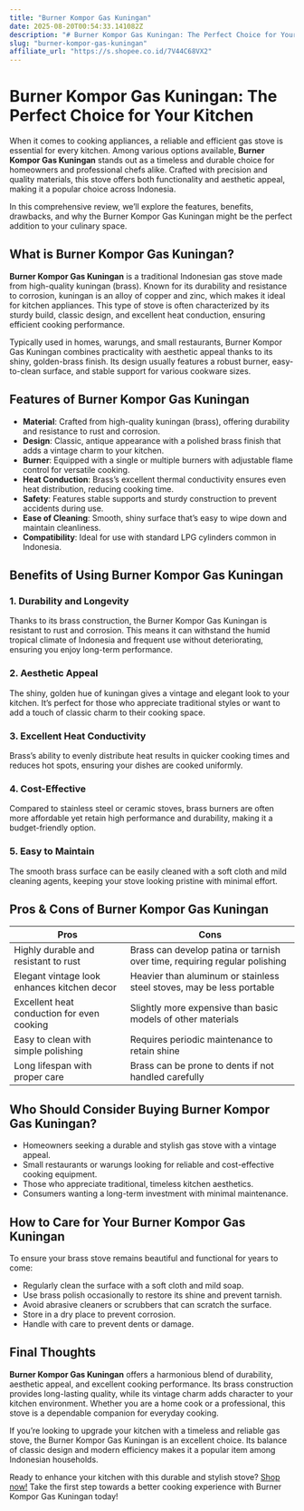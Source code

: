 ```yaml
---
title: "Burner Kompor Gas Kuningan"
date: 2025-08-20T00:54:33.141082Z
description: "# Burner Kompor Gas Kuningan: The Perfect Choice for Your Kitchen..."
slug: "burner-kompor-gas-kuningan"
affiliate_url: "https://s.shopee.co.id/7V44C68VX2"
---
```

# Burner Kompor Gas Kuningan: The Perfect Choice for Your Kitchen

When it comes to cooking appliances, a reliable and efficient gas stove is essential for every kitchen. Among various options available, **Burner Kompor Gas Kuningan** stands out as a timeless and durable choice for homeowners and professional chefs alike. Crafted with precision and quality materials, this stove offers both functionality and aesthetic appeal, making it a popular choice across Indonesia.

In this comprehensive review, we’ll explore the features, benefits, drawbacks, and why the Burner Kompor Gas Kuningan might be the perfect addition to your culinary space.

## What is Burner Kompor Gas Kuningan?

**Burner Kompor Gas Kuningan** is a traditional Indonesian gas stove made from high-quality kuningan (brass). Known for its durability and resistance to corrosion, kuningan is an alloy of copper and zinc, which makes it ideal for kitchen appliances. This type of stove is often characterized by its sturdy build, classic design, and excellent heat conduction, ensuring efficient cooking performance.

Typically used in homes, warungs, and small restaurants, Burner Kompor Gas Kuningan combines practicality with aesthetic appeal thanks to its shiny, golden-brass finish. Its design usually features a robust burner, easy-to-clean surface, and stable support for various cookware sizes.

## Features of Burner Kompor Gas Kuningan

- **Material**: Crafted from high-quality kuningan (brass), offering durability and resistance to rust and corrosion.
- **Design**: Classic, antique appearance with a polished brass finish that adds a vintage charm to your kitchen.
- **Burner**: Equipped with a single or multiple burners with adjustable flame control for versatile cooking.
- **Heat Conduction**: Brass’s excellent thermal conductivity ensures even heat distribution, reducing cooking time.
- **Safety**: Features stable supports and sturdy construction to prevent accidents during use.
- **Ease of Cleaning**: Smooth, shiny surface that’s easy to wipe down and maintain cleanliness.
- **Compatibility**: Ideal for use with standard LPG cylinders common in Indonesia.

## Benefits of Using Burner Kompor Gas Kuningan

### 1. Durability and Longevity

Thanks to its brass construction, the Burner Kompor Gas Kuningan is resistant to rust and corrosion. This means it can withstand the humid tropical climate of Indonesia and frequent use without deteriorating, ensuring you enjoy long-term performance.

### 2. Aesthetic Appeal

The shiny, golden hue of kuningan gives a vintage and elegant look to your kitchen. It’s perfect for those who appreciate traditional styles or want to add a touch of classic charm to their cooking space.

### 3. Excellent Heat Conductivity

Brass’s ability to evenly distribute heat results in quicker cooking times and reduces hot spots, ensuring your dishes are cooked uniformly.

### 4. Cost-Effective

Compared to stainless steel or ceramic stoves, brass burners are often more affordable yet retain high performance and durability, making it a budget-friendly option.

### 5. Easy to Maintain

The smooth brass surface can be easily cleaned with a soft cloth and mild cleaning agents, keeping your stove looking pristine with minimal effort.

## Pros & Cons of Burner Kompor Gas Kuningan

| **Pros** | **Cons** |
| --- | --- |
| Highly durable and resistant to rust | Brass can develop patina or tarnish over time, requiring regular polishing |
| Elegant vintage look enhances kitchen decor | Heavier than aluminum or stainless steel stoves, may be less portable |
| Excellent heat conduction for even cooking | Slightly more expensive than basic models of other materials |
| Easy to clean with simple polishing | Requires periodic maintenance to retain shine |
| Long lifespan with proper care | Brass can be prone to dents if not handled carefully |

## Who Should Consider Buying Burner Kompor Gas Kuningan?

- Homeowners seeking a durable and stylish gas stove with a vintage appeal.
- Small restaurants or warungs looking for reliable and cost-effective cooking equipment.
- Those who appreciate traditional, timeless kitchen aesthetics.
- Consumers wanting a long-term investment with minimal maintenance.

## How to Care for Your Burner Kompor Gas Kuningan

To ensure your brass stove remains beautiful and functional for years to come:

- Regularly clean the surface with a soft cloth and mild soap.
- Use brass polish occasionally to restore its shine and prevent tarnish.
- Avoid abrasive cleaners or scrubbers that can scratch the surface.
- Store in a dry place to prevent corrosion.
- Handle with care to prevent dents or damage.

## Final Thoughts

**Burner Kompor Gas Kuningan** offers a harmonious blend of durability, aesthetic appeal, and excellent cooking performance. Its brass construction provides long-lasting quality, while its vintage charm adds character to your kitchen environment. Whether you are a home cook or a professional, this stove is a dependable companion for everyday cooking.

If you’re looking to upgrade your kitchen with a timeless and reliable gas stove, the Burner Kompor Gas Kuningan is an excellent choice. Its balance of classic design and modern efficiency makes it a popular item among Indonesian households.

Ready to enhance your kitchen with this durable and stylish stove? [Shop now!](https://s.shopee.co.id/7V44C68VX2) Take the first step towards a better cooking experience with Burner Kompor Gas Kuningan today!